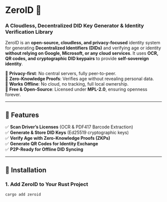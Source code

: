 # ZeroID 🚀

### A Cloudless, Decentralized DID Key Generator & Identity Verification Library

ZeroID is an **open-source, cloudless, and privacy-focused** identity system for generating **Decentralized Identifiers (DIDs)** and verifying age or identity **without relying on Google, Microsoft, or any cloud services**. It uses **OCR, QR codes, and cryptographic DID keypairs** to provide **self-sovereign identity**.

🔹 **Privacy-first**: No central servers, fully peer-to-peer.  
🔹 **Zero-Knowledge Proofs**: Verifies age without revealing personal data.  
🔹 **Works Offline**: No cloud, no tracking, full local ownership.  
🔹 **Free & Open-Source**: Licensed under **MPL-2.0**, ensuring openness forever.  

---

## 🚀 Features

✅ **Scan Driver’s Licenses** (OCR & PDF417 Barcode Extraction)  
✅ **Generate & Store DID Keys** (Ed25519 cryptographic keys)  
✅ **Verify Age with Zero-Knowledge Proofs (ZKPs)**  
✅ **Generate QR Codes for Identity Exchange**  
✅ **P2P-Ready for Offline DID Syncing**  

---

## 🔧 Installation

### **1. Add ZeroID to Your Rust Project**
```sh
cargo add zeroid